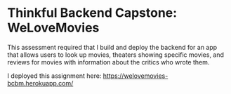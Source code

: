 # Thinkful Backend Capstone: WeLoveMovies

This assessment required that I build and deploy the backend for an app that allows users to look up movies, theaters showing specific movies, and reviews for movies with information about the critics who wrote them.

I deployed this assignment here: https://welovemovies-bcbm.herokuapp.com/

